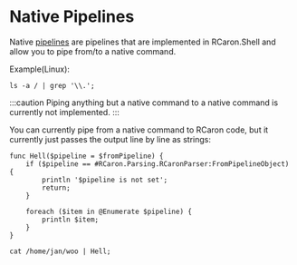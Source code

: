 # Native Pipelines

Native [pipelines](../language/Pipelines.md) are pipelines that are implemented in RCaron.Shell and allow you to pipe from/to a native command.

Example(Linux):

```rcaron
ls -a / | grep '\\.';
```

:::caution
Piping anything but a native command to a native command is currently not implemented.
:::

You can currently pipe from a native command to RCaron code, but it currently just passes the output line by line as strings:

```rcaron
func Hell($pipeline = $fromPipeline) {
    if ($pipeline == #RCaron.Parsing.RCaronParser:FromPipelineObject) {
        println '$pipeline is not set';
        return;
    }

    foreach ($item in @Enumerate $pipeline) {
        println $item;
    }
}

cat /home/jan/woo | Hell;
```
